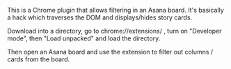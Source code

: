 This is a Chrome plugin that allows filtering in an Asana board. It's basically a hack which traverses the DOM and displays/hides story cards.

Download into a directory, go to chrome://extensions/ , turn on "Developer mode", then "Load unpacked" and load the directory.

Then open an Asana board and use the extension to filter out columns / cards from the board.
